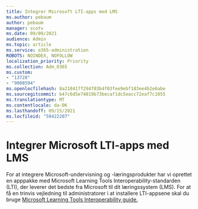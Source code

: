 ```yaml
---
title: Integrer Microsoft LTI-apps med LMS
ms.author: pebaum
author: pebaum
manager: scotv
ms.date: 09/09/2021
audience: Admin
ms.topic: article
ms.service: o365-administration
ROBOTS: NOINDEX, NOFOLLOW
localization_priority: Priority
ms.collection: Adm_O365
ms.custom:
- "13728"
- "9008594"
ms.openlocfilehash: 8a218417f294703b4f03fee9ebf183ee4b2e6abe
ms.sourcegitcommit: b47c6d5e74819b73becaf1dc5eacc72eaf7c1055
ms.translationtype: MT
ms.contentlocale: da-DK
ms.lasthandoff: 09/15/2021
ms.locfileid: "59422207"
---
```

# <a name="integrate-microsoft-lti-apps-with-your-lms"></a>Integrer Microsoft LTI-apps med LMS

For at integrere Microsoft-undervisning og -læringsprodukter har vi oprettet en apppakke med Microsoft Learning Tools Interoperability-standarden (LTI), der leverer det bedste fra Microsoft til dit læringssystem (LMS). For at få en trinvis vejledning til administratorer i at installere LTI-appsene skal du bruge [Microsoft Learning Tools Interoperability guide.](https://admin.microsoft.com/AdminPortal/Home?#/modernonboarding/lmsintegrationguide)